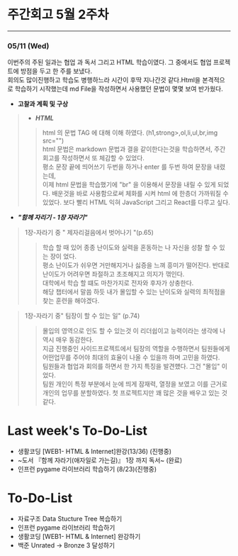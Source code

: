 # 주간회고 5월 2주차
---
### 05/11 (Wed)
이번주의 주된 일과는 협업 과 독서 그리고 HTML 학습이였다. 그 중에서도 협업 프로젝트에 방점을 두고 한 주를 보냈다.<br>
회의도 많이진행하고 학습도 병행하느라 시간이 후딱 지나간것 같다.Html을 본격적으로 학습하기 시작했는데 md File을 작성하면서
사용했던 문법이 몇몇 보여 반가웠다.
+ **고찰과 계획 및 구상**<br>
> + ***HTML***
>> html 의 문법 TAG 에 대해 이해 하였다. (h1,strong>,ol,li,ul,br,img src="")<br>
>> html 문법은 markdown 문법과 결을 같이한다는것을 학습하면서, 주간회고를 작성하면서 또 체감할 수 있었다.<br> 
>> 평소 문장 끝에 띄어쓰기 두번을 하거나 enter 를 두번 하여 문장을 내렸는데,<br> 이제 html 문법을 학습했기에 "br" 을 이용해서 문장을 내릴 수 있게 되었다.
>> 배운것을 바로 사용함으로써 체화를 시켜 html 에 한층더 가까워질 수 있었다. 보다 빨리 HTML 익혀  JavaScript 그리고 React를 다루고 싶다.
>> 
+ ***"함께 자리기 - 1장 자라기"***  
> 1장-자라기 중 " 제자리걸음에서 벗어나기 "(p.65) 
>> 학습 할 때 있어 종종 난이도와 실력을 혼동하는 나 자신을 성찰 할 수 있는 장이 었다.<br>
>> 평소 난이도가 쉬우면 거만해지거나 싫증을 느껴 흥미가 떨어진다. 반대로 난이도가 어려우면 좌절하고 초조해지고 의지가 꺾인다.<br>
>> 대학에서 학습 할 떄도 마찬가지로 전자와 후자가 상충한다.<br> 해당 챕터에서 말씀 하듯 내가 몰입할 수 있는 난이도와 실력의 최적점을 찾는 훈련을 해야겠다.

> 1장-자라기 중" 팀장이 할 수 있는 일" (p.74)
>> 몰입의 영역으로 인도 할 수 있는것 이 리더쉽이고 능력이라는 생각에 나 역시 매우 동감한다.<br>
>> 지금 진행중인 사이드프로젝트에서 팀장의 역할을 수행하면서 팀원들에게 어떤업무를 주어야 최대의 효율이 나올 수 있을까 하며 고민을 하였다.<br>
>> 팀원들과 협업과 회의를 하면서 한 가지 특징을 발견헀다. 그건 "몰입" 이었다.<br> 팀원 개인이 특정 부분에서 눈에 띄게 잠재력, 열정을 보였고 
>>  이를 근거로 개인의 업무를 분할하였다. 첫 프로젝트지만 꽤 많은 것을 배우고 있는 것 같다.




# Last week's To-Do-List
+ 생활코딩 [WEB1- HTML & Internet]완강(13/36) (진행중) <br>
+ ~도서 『함께 자라기(애자일로 가는길)』 1장 까지 독서~ (완료)
+ 인프런 pygame 라이브러리 학습하기 (8/23)(진행중)


# To-Do-List
+ 자료구조 Data Stucture Tree 복습하기
+ 인프런 pygame 라이브러리 학습하기 
+ 생활코딩 [WEB1- HTML & Internet] 완강하기
+ 백준 Unrated -> Bronze 3 달성하기
